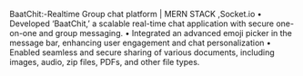 BaatChit:-Realtime Group chat platform | MERN STACK ,Socket.io 
• Developed ‘BaatChit,’ a scalable real-time chat application with secure one-on-one and group messaging.
• Integrated an advanced emoji picker in the message bar, enhancing user engagement and chat personalization
• Enabled seamless and secure sharing of various documents, including images, audio, zip files, PDFs, and other file types.
